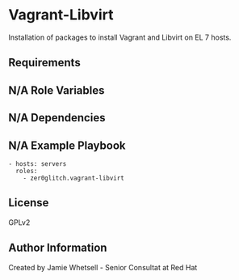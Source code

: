 Vagrant-Libvirt
=========

Installation of packages to install Vagrant and Libvirt on EL 7 hosts.

Requirements
------------

N/A
Role Variables
--------------

N/A
Dependencies
------------

N/A
Example Playbook
----------------


    - hosts: servers
      roles:
        - zer0glitch.vagrant-libvirt

License
-------

GPLv2

Author Information
------------------

Created by Jamie Whetsell - Senior Consultat at Red Hat
